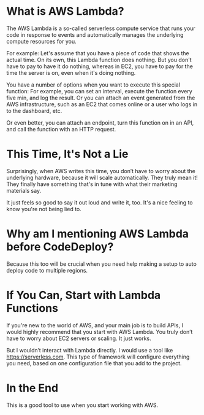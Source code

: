# What is AWS Lambda?

The AWS Lambda is a so-called serverless compute service that runs your code in response to events and automatically manages the underlying compute resources for you. 

For example: Let's assume that you have a piece of code that shows the actual time. On its own, this Lambda function does nothing. But you don't have to pay to have it do nothing, whereas in EC2, you have to pay for the time the server is on, even when it's doing nothing. 

You have a number of options when you want to execute this special function: For example, you can set an interval, execute the function every five min, and log the result. Or you can attach an event generated from the AWS infrastructure, such as an EC2 that comes online or a user who logs in to the dashboard, etc. 

Or even better, you can attach an endpoint, turn this function on in an API, and call the function with an HTTP request. 

# This Time, It's Not a Lie

Surprisingly, when AWS writes this time, you don’t have to worry about the underlying hardware, because it will scale automatically. They truly mean it! They finally have something that's in tune with what their marketing materials say. 

It just feels so good to say it out loud and write it, too. It's a nice feeling to know you're not being lied to.

# Why am I mentioning AWS Lambda before CodeDeploy?

Because this too will be crucial when you need help making a setup to auto deploy code to multiple regions. 

# If You Can, Start with Lambda Functions

If you're new to the world of AWS, and your main job is to build APIs, I would highly recommend that you start with AWS Lambda. You truly don’t have to worry about EC2 servers or scaling. It just works. 

But I wouldn’t interact with Lambda directly. I would use a tool like https://serverless.com. This type of framework will configure everything you need, based on one configuration file that you add to the project. 

# In the End

This is a good tool to use when you start working with AWS.
